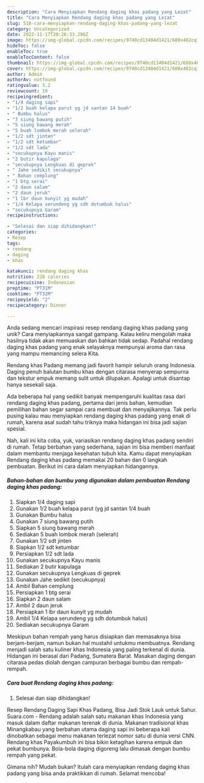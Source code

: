 ```yaml
---
description: "Cara Menyiapkan Rendang daging khas padang yang Lezat"
title: "Cara Menyiapkan Rendang daging khas padang yang Lezat"
slug: 518-cara-menyiapkan-rendang-daging-khas-padang-yang-lezat
category: Uncategorized
date: 2022-11-17T20:26:33.296Z
image: https://img-global.cpcdn.com/recipes/9740cd13404d1421/680x482cq70/rendang-daging-khas-padang-foto-resep-utama.jpg
hideToc: false
enableToc: true
enableTocContent: false
thumbnail: https://img-global.cpcdn.com/recipes/9740cd13404d1421/680x482cq70/rendang-daging-khas-padang-foto-resep-utama.jpg
cover: https://img-global.cpcdn.com/recipes/9740cd13404d1421/680x482cq70/rendang-daging-khas-padang-foto-resep-utama.jpg
author: Admin
authorAv: notfound
ratingvalue: 3.2
reviewcount: 19
recipeingredient:
- "1/4 daging sapi"
- "1/2 buah kelapa parut yg jd santan 14 buah"
- " Bumbu halus"
- "7 siung bawang putih"
- "5 siung bawang merah"
- "5 buah lombok merah selerah"
- "1/2 sdt jinten"
- "1/2 sdt ketumbar"
- "1/2 sdt lada"
- "secukupnya Kayu manis"
- "2 butir kapulaga"
- "secukupnya Lengkuas di geprek"
- " Jahe sedikit secukupnya"
- " Bahan cemplung"
- "1 btg serai"
- "2 daun salam"
- "2 daun jeruk"
- "1 lbr daun kunyit yg mudah"
- "1/4 Kelapa serundeng yg sdh dotumbuk halus"
- "secukupnya Garam"
recipeinstructions:

- "Selesai dan siap dihidangkan!"
categories:
- Resep
tags:
- rendang
- daging
- khas

katakunci: rendang daging khas 
nutrition: 228 calories
recipecuisine: Indonesian
preptime: "PT31M"
cooktime: "PT32M"
recipeyield: "2"
recipecategory: Dinner

---
```





Anda sedang mencari inspirasi resep rendang daging khas padang yang unik? Cara menyiapkannya sangat gampang. Kalau keliru mengolah maka hasilnya tidak akan memuaskan dan bahkan tidak sedap. Padahal rendang daging khas padang yang enak selayaknya mempunyai aroma dan rasa yang mampu memancing selera Kita.





Rendang khas Padang memang jadi favorit hampir seluruh orang Indonesia. Daging penuh balutan bumbu khas dengan citarasa menyerap sempurna dan tekstur empuk memang sulit untuk dilupakan. Apalagi untuk disantap hanya sesekali saja.

Ada beberapa hal yang sedikit banyak mempengaruhi kualitas rasa dari rendang daging khas padang, pertama dari jenis bahan, kemudian pemilihan bahan segar sampai cara membuat dan menyajikannya. Tak perlu pusing kalau mau menyiapkan rendang daging khas padang yang enak di rumah, karena asal sudah tahu triknya maka hidangan ini bisa jadi sajian spesial.






Nah, kali ini kita coba, yuk, variasikan rendang daging khas padang sendiri di rumah. Tetap berbahan yang sederhana, sajian ini bisa memberi manfaat dalam membantu menjaga kesehatan tubuh kita. Kamu dapat menyiapkan Rendang daging khas padang memakai 20 bahan dan 0 langkah pembuatan. Berikut ini cara dalam menyiapkan hidangannya.

<!--inarticleads1-->

##### Bahan-bahan dan bumbu yang digunakan dalam pembuatan Rendang daging khas padang:

1. Siapkan 1/4 daging sapi
1. Gunakan 1/2 buah kelapa parut (yg jd santan 1/4 buah
1. Gunakan  Bumbu halus
1. Gunakan 7 siung bawang putih
1. Siapkan 5 siung bawang merah
1. Sediakan 5 buah lombok merah (selerah)
1. Gunakan 1/2 sdt jinten
1. Siapkan 1/2 sdt ketumbar
1. Persiapkan 1/2 sdt lada
1. Gunakan secukupnya Kayu manis
1. Sediakan 2 butir kapulaga
1. Gunakan secukupnya Lengkuas di geprek
1. Gunakan  Jahe sedikit (secukupnya)
1. Ambil  Bahan cemplung
1. Persiapkan 1 btg serai
1. Siapkan 2 daun salam
1. Ambil 2 daun jeruk
1. Persiapkan 1 lbr daun kunyit yg mudah
1. Ambil 1/4 Kelapa serundeng yg sdh dotumbuk halus)
1. Sediakan secukupnya Garam


Meskipun bahan rempah yang harus disiapkan dan memasaknya bisa berjam-berjam, namun bukan hal mustahil untukmu membuatnya. Rendang menjadi salah satu kuliner khas Indonesia yang paling terkenal di dunia. Hidangan ini berasal dari Padang, Sumatera Barat. Masakan daging dengan citarasa pedas diolah dengan campuran berbagai bumbu dan rempah-rempah. 

<!--inarticleads2-->

##### Cara buat Rendang daging khas padang:


1. Selesai dan siap dihidangkan!

Resep Rendang Daging Sapi Khas Padang, Bisa Jadi Stok Lauk untuk Sahur. Suara.com - Rendang adalah salah satu makanan khas Indonesia yang masuk dalam daftar makanan terenak di dunia. Makanan tradisional khas Minangkabau yang berbahan utama daging sapi ini beberapa kali dinobatkan sebagai menu makanan terlezat nomor satu di dunia versi CNN. Rendang khas Payakumbuh ini bisa bikin ketagihan karena empuk dan pekat bumbunya. Bola-bola daging digoreng lalu dimasak dengan bumbu rempah yang pekat. 

Gimana nih? Mudah bukan? Itulah cara menyiapkan rendang daging khas padang yang bisa anda praktikkan di rumah. Selamat mencoba!
